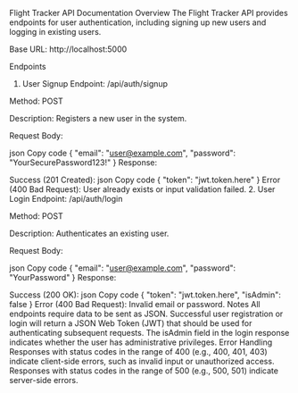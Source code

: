 Flight Tracker API Documentation
Overview
The Flight Tracker API provides endpoints for user authentication, including signing up new users and logging in existing users.

Base URL: http://localhost:5000

Endpoints
1. User Signup
Endpoint: /api/auth/signup

Method: POST

Description: Registers a new user in the system.

Request Body:

json
Copy code
{
  "email": "user@example.com",
  "password": "YourSecurePassword123!"
}
Response:

Success (201 Created):
json
Copy code
{
  "token": "jwt.token.here"
}
Error (400 Bad Request): User already exists or input validation failed.
2. User Login
Endpoint: /api/auth/login

Method: POST

Description: Authenticates an existing user.

Request Body:

json
Copy code
{
  "email": "user@example.com",
  "password": "YourPassword"
}
Response:

Success (200 OK):
json
Copy code
{
  "token": "jwt.token.here",
  "isAdmin": false
}
Error (400 Bad Request): Invalid email or password.
Notes
All endpoints require data to be sent as JSON.
Successful user registration or login will return a JSON Web Token (JWT) that should be used for authenticating subsequent requests.
The isAdmin field in the login response indicates whether the user has administrative privileges.
Error Handling
Responses with status codes in the range of 400 (e.g., 400, 401, 403) indicate client-side errors, such as invalid input or unauthorized access.
Responses with status codes in the range of 500 (e.g., 500, 501) indicate server-side errors.
